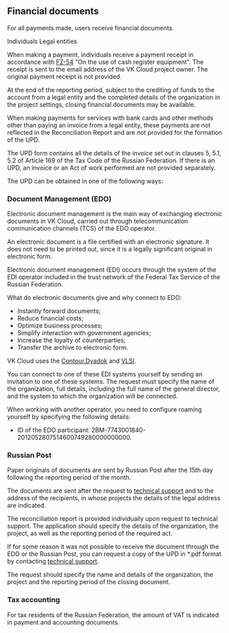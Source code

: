 ## Financial documents

For all payments made, users receive financial documents.

<tabs>
<tablist>
<tab>Individuals</tab>
<tab>Legal entities</tab>
</tablist>
<tabpanel>

When making a payment, individuals receive a payment receipt in accordance with [FZ-54](https://base.garant.ru/12130951/) "On the use of cash register equipment". The receipt is sent to the email address of the VK Cloud project owner. The original payment receipt is not provided.

</tabpanel>
<tabpanel>

At the end of the reporting period, subject to the crediting of funds to the account from a legal entity and the completed details of the organization in the project settings, closing financial documents may be available.

<warn>

When making payments for services with bank cards and other methods other than paying an invoice from a legal entity, these payments are not reflected in the Reconciliation Report and are not provided for the formation of the UPD.

</warn>

The UPD form contains all the details of the invoice set out in clauses 5, 5.1, 5.2 of Article 169 of the Tax Code of the Russian Federation. If there is an UPD, an invoice or an Act of work performed are not provided separately.

The UPD can be obtained in one of the following ways:

### Document Management (EDO)

Electronic document management is the main way of exchanging electronic documents in VK Cloud, carried out through telecommunication communication channels (TCS) of the EDO operator.

An electronic document is a file certified with an electronic signature. It does not need to be printed out, since it is a legally significant original in electronic form.

Electronic document management (EDI) occurs through the system of the EDI operator included in the trust network of the Federal Tax Service of the Russian Federation.

What do electronic documents give and why connect to EDO:

- Instantly forward documents;
- Reduce financial costs;
- Optimize business processes;
- Simplify interaction with government agencies;
- Increase the loyalty of counterparties;
- Transfer the archive to electronic form.

VK Cloud uses the [Contour.Dyadok](https://www.diadoc.ru/) and [VLSI](https://sbis.ru/).

You can connect to one of these EDI systems yourself by sending an invitation to one of these systems. The request must specify the name of the organization, full details, including the full name of the general director, and the system to which the organization will be connected.

When working with another operator, you need to configure roaming yourself by specifying the following details:

- ID of the EDO participant: 2BM-7743001840-2012052807514600749280000000000.

### Russian Post

Paper originals of documents are sent by Russian Post after the 15th day following the reporting period of the month.

The documents are sent after the request to [technical support](/en/contacts) and to the address of the recipients, in whose projects the details of the legal address are indicated.

The reconciliation report is provided individually upon request to technical support. The application should specify the details of the organization, the project, as well as the reporting period of the required act.

<warn>

If for some reason it was not possible to receive the document through the EDO or the Russian Post, you can request a copy of the UPD in \*.pdf format by contacting [technical support](/en/contacts).

The request should specify the name and details of the organization, the project and the reporting period of the closing document.

</warn>

### Tax accounting

For tax residents of the Russian Federation, the amount of VAT is indicated in payment and accounting documents.
</tabpanel>
</tabs>
